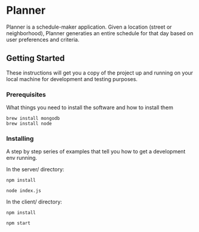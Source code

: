 # Planner

Planner is a schedule-maker application. Given a location (street or neighborhood), Planner generaties an entire schedule for that day based on user preferences and criteria.

## Getting Started

These instructions will get you a copy of the project up and running on your local machine for development and testing purposes.

### Prerequisites

What things you need to install the software and how to install them

```
brew install mongodb
brew install node
```

### Installing

A step by step series of examples that tell you how to get a development env running.

In the server/ directory:
```
npm install
```
```
node index.js
```

In the client/ directory:

```
npm install
```
```
npm start
```
